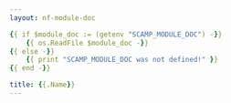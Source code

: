 ```yaml
---
layout: nf-module-doc

{{ if $module_doc := (getenv "SCAMP_MODULE_DOC") -}}
	{{ os.ReadFile $module_doc -}}
{{ else -}}
	{{ print "SCAMP_MODULE_DOC was not defined!" }}
{{ end -}}

title: {{.Name}}
---
```


<!-- SCAMP_MODULE_DOC=scamp/modules/cell_ranger_arc/count/readme.yaml hugo new --kind module modules/cell_ranger_arc/count.md -->
<!-- find scamp/modules -name 'readme.yaml' | sed -e 's|^scamp/||' -e 's|/readme.yaml$||' | xargs -n 1 -I @ sh -c "SCAMP_MODULE_DOC=scamp/@/readme.yaml hugo new --kind doc-module --force @.md" -->
